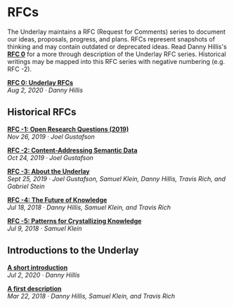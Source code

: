# RFCs

The Underlay maintains a RFC (Request for Comments) series to document our ideas, proposals, progress, and plans. RFCs represent snapshots of thinking and may contain outdated or deprecated ideas. Read Danny Hillis's [**RFC 0**]() for a more through description of the Underlay RFC series. Historical writings may be mapped into this RFC series with negative numbering (e.g. RFC -2).

[**RFC 0: Underlay RFCs**]()
<br/>*Aug 2, 2020 · Danny Hillis*

## Historical RFCs

[**RFC -1: Open Research Questions (2019)**](https://www.underlay.org/pub/research-questions)
<br/>*Nov 26, 2019 · Joel Gustafson*

[**RFC -2: Content-Addressing Semantic Data**](https://notes.knowledgefutures.org/pub/ic0grz58)
<br/>*Oct 24, 2019 · Joel Gustafson*

[**RFC -3: About the Underlay**](https://www.underlay.org/pub/tdefqg1q)
<br/>*Sept 25, 2019 · Joel Gustafson, Samuel Klein, Danny Hillis, Travis Rich, and Gabriel Stein*

[**RFC -4: The Future of Knowledge**](https://www.underlay.org/pub/future)
<br/>*Jul 18, 2018 · Danny Hillis, Samuel Klein, and Travis Rich*

[**RFC -5: Patterns for Crystallizing Knowledge**](https://www.underlay.org/pub/up)
<br/>*Jul 9, 2018 · Samuel Klein*


## Introductions to the Underlay

[**A short introduction**](https://www.underlay.org/pub/short-intro)
<br/>*Jul 2, 2020 · Danny Hillis*

[**A first description**](https://underlay.mit.edu)
<br/>*Mar 22, 2018 · Danny Hillis, Samuel Klein, and Travis Rich*
